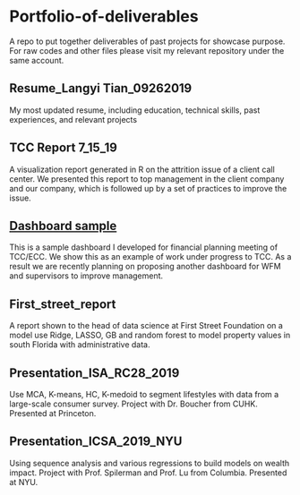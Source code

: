 # Portfolio-of-deliverables
A repo to put together deliverables of past projects for showcase purpose. For raw codes and other files please visit my relevant repository under the same account.

## Resume_Langyi Tian_09262019
My most updated resume, including education, technical skills, past experiences, and relevant projects

## TCC Report 7_15_19
A visualization report generated in R on the attrition issue of a client call center. We presented this report to top management in the client company and our company, which is followed up by a set of practices to improve the issue.

## [Dashboard sample](https://ltian.shinyapps.io/dashboard_planning/)
This is a sample dashboard I developed for financial planning meeting of TCC/ECC. We show this as an example of work under progress to TCC.
As a result we are recently planning on proposing another dashboard for WFM and supervisors to improve management.

## First_street_report
A report shown to the head of data science at First Street Foundation on a model use Ridge, LASSO, GB and random forest to model property values in south Florida with administrative data.

## Presentation_ISA_RC28_2019
Use MCA, K-means, HC, K-medoid to segment lifestyles with data from a large-scale consumer survey. Project with Dr. Boucher from CUHK. Presented at Princeton.

## Presentation_ICSA_2019_NYU
Using sequence analysis and various regressions to build models on wealth impact. Project with Prof. Spilerman and Prof. Lu from Columbia. Presented at NYU.
